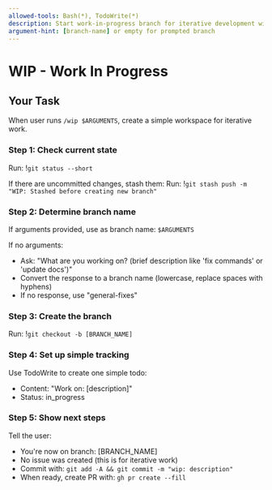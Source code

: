 ```yaml
---
allowed-tools: Bash(*), TodoWrite(*)
description: Start work-in-progress branch for iterative development without issues
argument-hint: [branch-name] or empty for prompted branch
---
```


# WIP - Work In Progress

## Your Task

When user runs `/wip $ARGUMENTS`, create a simple workspace for iterative work.

### Step 1: Check current state

Run: !`git status --short`

If there are uncommitted changes, stash them:
Run: !`git stash push -m "WIP: Stashed before creating new branch"`

### Step 2: Determine branch name

If arguments provided, use as branch name: `$ARGUMENTS`

If no arguments:
- Ask: "What are you working on? (brief description like 'fix commands' or 'update docs')"
- Convert the response to a branch name (lowercase, replace spaces with hyphens)
- If no response, use "general-fixes"

### Step 3: Create the branch

Run: !`git checkout -b [BRANCH_NAME]`

### Step 4: Set up simple tracking

Use TodoWrite to create one simple todo:
- Content: "Work on: [description]"
- Status: in_progress

### Step 5: Show next steps

Tell the user:
- You're now on branch: [BRANCH_NAME]
- No issue was created (this is for iterative work)
- Commit with: `git add -A && git commit -m "wip: description"`
- When ready, create PR with: `gh pr create --fill`